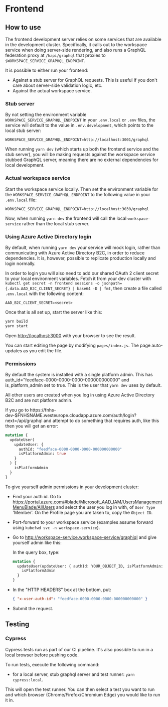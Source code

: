 # Frontend

## How to use

The frontend development server relies on some services that are available in the development cluster. Specifically, it calls out to the workspace service when doing server-side rendering, and also runs a GraphQL federation proxy at `/hapi/graphql` that proxies to `$WORKSPACE_SERVICE_GRAPHQL_ENDPOINT`.

It is possible to either run your frontend:

- Against a stub server for GraphQL requests. This is useful if you don't care about server-side validation logic, etc.
- Against the actual workspace service.

### Stub server

By not setting the environment variable `WORKSPACE_SERVICE_GRAPHQL_ENDPOINT` in your `.env.local` or `.env` files, the service will default to the value in `.env.development`, which points to the local stub server:

```
WORKSPACE_SERVICE_GRAPHQL_ENDPOINT=http://localhost:3001/graphql
```

When running `yarn dev` (which starts up both the frontend service and the stub server), you will be making requests against the workspace service stubbed GraphQL server, meaning there are no external dependencies for local development.

### Actual workspace service

Start the workspace service locally. Then set the environment variable for the `WORKSPACE_SERVICE_GRAPHQL_ENDPOINT` to the following value in your `.env.local` file:

```
WORKSPACE_SERVICE_GRAPHQL_ENDPOINT=http://localhost:3030/graphql
```

Now, when running `yarn dev` the frontend will call the local `workspace-service` rather than the local stub server.

### Using Azure Active Directory login

By default, when running `yarn dev` your service will mock login, rather than communicating with Azure Active Directory B2C, in order to reduce dependencies. It is, however, possible to replicate production locally and login normally.

In order to login you will also need to add our shared OAuth 2 client secret to your local environment variables. Fetch it from your dev cluster with `kubectl get secret -n frontend sessions -o jsonpath={.data.AAD_B2C_CLIENT_SECRET} | base64 -D | fmt`, then create a file called `.env.local` with the following content:

```
AAD_B2C_CLIENT_SECRET=<secret>
```

Once that is all set up, start the server like this:

```bash
yarn build
yarn start
```

Open [http://localhost:3000](http://localhost:3000) with your browser to see the result.

You can start editing the page by modifying `pages/index.js`. The page auto-updates as you edit the file.

### Permissions

By default the system is installed with a single platform admin. This has auth_id="feedface-0000-0000-0000-000000000000" and is_platform_admin set to true. This is the user that `yarn dev` uses by default.

All other users are created when you log in using Azure Active Directory B2C and are not platform admin.

If you go to https://fnhs-dev-\$FNHSNAME.westeurope.cloudapp.azure.com/auth/login?next=/api/graphql and attempt to do something that requires auth, like this then you will get an error:

```graphql
mutation {
  updateUser(
    updateUser: {
      authId: "feedface-0000-0000-0000-000000000000"
      isPlatformAdmin: true
    }
  ) {
    isPlatformAdmin
  }
}
```

To give yourself admin permissions in your development cluster:

- Find your auth id. Go to https://portal.azure.com/#blade/Microsoft_AAD_IAM/UsersManagementMenuBlade/AllUsers and select the user you log in with, of `User Type` 'Member'. On the Profile page you are taken to, copy the `Object ID`.

- Port-forward to your workspace service (examples assume forward using `kubefwd svc -n workspace-service`).

- Go to http://workspace-service.workspace-service/graphiql and give yourself admin like this:

  In the query box, type:

  ```graphql
  mutation {
    updateUser(updateUser: { authId: YOUR_OBJECT_ID, isPlatformAdmin: true }) {
      isPlatformAdmin
    }
  }
  ```

- In the "HTTP HEADERS" box at the bottom, put:

  ```json
  { "x-user-auth-id": "feedface-0000-0000-0000-000000000000" }
  ```

- Submit the request.

## Testing

### Cypress

Cypress tests run as part of our CI pipeline. It's also possible to run in a local browser before pushing code.

To run tests, execute the following command:

- for a local server, stub graphql server and test runner: `yarn cypress:local`.

This will open the test runner. You can then select a test you want to run and which browser (Chrome/Firefox/Chromium Edge) you would like to run it in.
